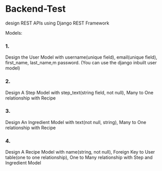 # Backend-Test
design REST APIs using Django REST Framework

Models:

### 1.

Design the User Model with username(unique field), email(unique field), first_name,
last_name,m password. (You can use the django inbuilt user model)
### 2.

Design A Step Model with step_text(string field, not null), Many to One relationship with
Recipe
### 3.

Design An Ingredient Model with text(not null, string), Many to One relationship with
Recipe
### 4.

Design A Recipe Model with name(string, not null), Foreign Key to User table(one to one
relationship), One to Many relationship with Step and Ingredient Model
